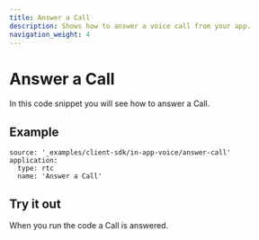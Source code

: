 ```yaml
---
title: Answer a Call
description: Shows how to answer a voice call from your app.
navigation_weight: 4
---
```


# Answer a Call

In this code snippet you will see how to answer a Call.

## Example

```code_snippets
source: '_examples/client-sdk/in-app-voice/answer-call'
application:
  type: rtc
  name: 'Answer a Call'
```

## Try it out

When you run the code a Call is answered.